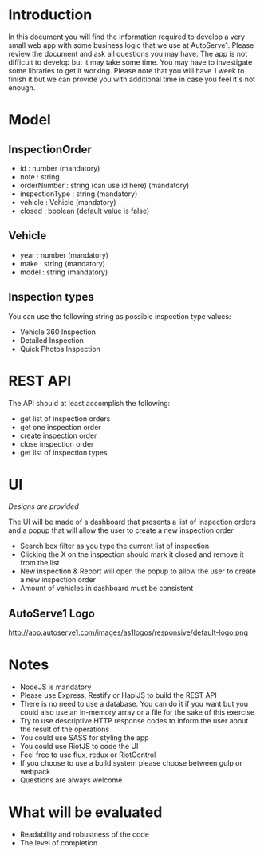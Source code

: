 Introduction
============
In this document you will find the information required to develop a very small web app with some business logic that we use at AutoServe1.
Please review the document and ask all questions you may have.
The app is not difficult to develop but it may take some time. You may have to investigate some libraries to get it working.
Please note that you will have 1 week to finish it but we can provide you with additional time in case you feel it's not enough.   

Model
=====

InspectionOrder
---------------
  * id : number (mandatory)
  * note : string
  * orderNumber : string (can use id here) (mandatory)
  * inspectionType : string (mandatory)
  * vehicle : Vehicle (mandatory)
  * closed : boolean (default value is false)
  
Vehicle
-------
  * year : number (mandatory)
  * make : string (mandatory)
  * model : string (mandatory)

Inspection types
----------------
You can use the following string as possible inspection type values:
* Vehicle 360 Inspection
* Detailed Inspection
* Quick Photos Inspection

REST API
========
The API should at least accomplish the following:
  * get list of inspection orders
  * get one inspection order
  * create inspection order
  * close inspection order
  * get list of inspection types

UI
==
*Designs are provided*

The UI will be made of a dashboard that presents a list of inspection orders and a popup that will allow the user to create a new inspection order

* Search box filter as you type the current list of inspection
* Clicking the X on the inspection should mark it closed and remove it from the list
* New inspection & Report will open the popup to allow the user to create a new inspection order
* Amount of vehicles in dashboard must be consistent

AutoServe1 Logo
---------------
http://app.autoserve1.com/images/as1logos/responsive/default-logo.png

Notes
=====
  * NodeJS is mandatory
  * Please use Express, Restify or HapiJS to build the REST API
  * There is no need to use a database. You can do it if you want but you could also use an in-memory array or a file for the sake of this exercise
  * Try to use descriptive HTTP response codes to inform the user about the result of the operations
  * You could use SASS for styling the app
  * You could use RiotJS to code the UI
  * Feel free to use flux, redux or RiotControl
  * If you choose to use a build system please choose between gulp or webpack
  * Questions are always welcome

What will be evaluated
======================
  * Readability and robustness of the code
  * The level of completion